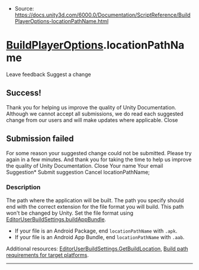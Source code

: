 * Source: https://docs.unity3d.com/6000.0/Documentation/ScriptReference/BuildPlayerOptions-locationPathName.html

#  [BuildPlayerOptions](https://docs.unity3d.com/6000.0/Documentation/ScriptReference/BuildPlayerOptions.html).locationPathName
Leave feedback
Suggest a change
## Success!
Thank you for helping us improve the quality of Unity Documentation. Although we cannot accept all submissions, we do read each suggested change from our users and will make updates where applicable.
Close
## Submission failed
For some reason your suggested change could not be submitted. Please <a>try again</a> in a few minutes. And thank you for taking the time to help us improve the quality of Unity Documentation.
Close
Your name Your email Suggestion* Submit suggestion
Cancel
locationPathName; 
### Description
The path where the application will be built.
The path you specify should end with the correct extension for the file format you will build. This path won't be changed by Unity. Set the file format using [EditorUserBuildSettings.buildAppBundle](https://docs.unity3d.com/6000.0/Documentation/ScriptReference/EditorUserBuildSettings-buildAppBundle.html).   

  * If your file is an Android Package, end `locationPathName` with `.apk`.
  * If your file is an Android App Bundle, end `locationPathName` with `.aab`.


Additional resources: [EditorUserBuildSettings.GetBuildLocation](https://docs.unity3d.com/6000.0/Documentation/ScriptReference/EditorUserBuildSettings.GetBuildLocation.html), [Build path requirements for target platforms](https://docs.unity3d.com/6000.0/Documentation/Manual/build-path-requirements.html).
* * *
